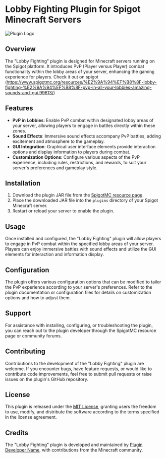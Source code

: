 # Lobby Fighting Plugin for Spigot Minecraft Servers

![Plugin Logo](https://www.spigotmc.org/attachments/csdfsdf-jpg.683155/)

## Overview
The "Lobby Fighting" plugin is designed for Minecraft servers running on the Spigot platform. It introduces PvP (Player versus Player) combat functionality within the lobby areas of your server, enhancing the gaming experience for players.
Check it out on spigot (https://www.spigotmc.org/resources/%E2%9A%94%EF%B8%8F-lobby-fighting-%E2%9A%94%EF%B8%8F-pvp-in-all-your-lobbies-amazing-sounds-and-gui.99813/)

## Features
- **PvP in Lobbies**: Enable PvP combat within designated lobby areas of your server, allowing players to engage in battles directly within these zones.
- **Sound Effects**: Immersive sound effects accompany PvP battles, adding excitement and atmosphere to the gameplay.
- **GUI Integration**: Graphical user interface elements provide interaction options and display information to players during combat.
- **Customization Options**: Configure various aspects of the PvP experience, including rules, restrictions, and rewards, to suit your server's preferences and gameplay style.

## Installation
1. Download the plugin JAR file from the [SpigotMC resource page]([https://www.spigotmc.org/resources/%E2%9A%94%EF%B8%8F-lobby-fighting-%E2%9A%94%EF%B8%8F-pvp-in-all-your-lobbies-amazing-sounds-and-gui.99813/](https://www.spigotmc.org/resources/%E2%9A%94%EF%B8%8F-lobby-fighting-%E2%9A%94%EF%B8%8F-pvp-in-all-your-lobbies-amazing-sounds-and-gui.99813/download?version=440831)).
2. Place the downloaded JAR file into the `plugins` directory of your Spigot Minecraft server.
3. Restart or reload your server to enable the plugin.

## Usage
Once installed and configured, the "Lobby Fighting" plugin will allow players to engage in PvP combat within the specified lobby areas of your server. Players can enjoy immersive battles with sound effects and utilize the GUI elements for interaction and information display.

## Configuration
The plugin offers various configuration options that can be modified to tailor the PvP experience according to your server's preferences. Refer to the plugin documentation or configuration files for details on customization options and how to adjust them.

## Support
For assistance with installing, configuring, or troubleshooting the plugin, you can reach out to the plugin developer through the SpigotMC resource page or community forums.

## Contributing
Contributions to the development of the "Lobby Fighting" plugin are welcome. If you encounter bugs, have feature requests, or would like to contribute code improvements, feel free to submit pull requests or raise issues on the plugin's GitHub repository.

## License
This plugin is released under the [MIT License](LICENSE), granting users the freedom to use, modify, and distribute the software according to the terms specified in the license agreement.

## Credits
The "Lobby Fighting" plugin is developed and maintained by [Plugin Developer Name](https://example.com), with contributions from the Minecraft community.
